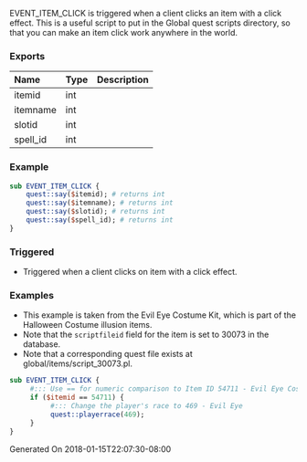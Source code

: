 EVENT_ITEM_CLICK is triggered when a client clicks an item with a click effect.  This is a useful script to put in the Global quest scripts directory, so that you can make an item click work anywhere in the world.  

### Exports
**Name**|**Type**|**Description**
:-----|:-----|:-----
itemid|int|
itemname|int|
slotid|int|
spell_id|int|
### Example
```perl
sub EVENT_ITEM_CLICK {
	quest::say($itemid); # returns int
	quest::say($itemname); # returns int
	quest::say($slotid); # returns int
	quest::say($spell_id); # returns int
}
```

### Triggered 

* Triggered when a client clicks on item with a click effect.

### Examples

* This example is taken from the Evil Eye Costume Kit, which is part of the Halloween Costume illusion items.
* Note that the `scriptfileid` field for the item is set to 30073 in the database.
* Note that a corresponding quest file exists at global/items/script_30073.pl. 

```perl
sub EVENT_ITEM_CLICK {
     #::: Use == for numeric comparison to Item ID 54711 - Evil Eye Costume Kit
     if ($itemid == 54711) {
          #::: Change the player's race to 469 - Evil Eye
          quest::playerrace(469);
     } 
}
```

Generated On 2018-01-15T22:07:30-08:00